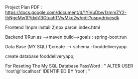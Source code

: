 Project Plan PDF : https://docs.google.com/document/d/1YiVuDbw1zmmZY2-thNgeMw1fYdxh13GtuahTVwMkc2w/edit?usp=drivesdk



Frontend 1)npm install 2)npx parcel index.html

Backend 1)Run as -->maven build-->goals : spring-boot:run

Data Base (MY SQL) 1)create --> schema : fooddeliveryapp

create database fooddeliveryapp;

For Reseting The My SQL Database PassWord : " ALTER USER 'root'@'localhost' IDENTIFIED BY 'root'; "
